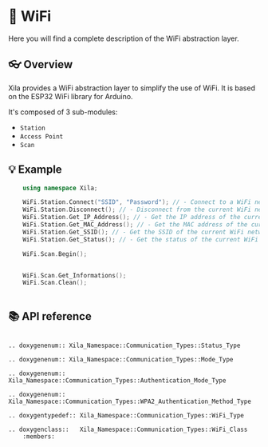 # 🛜 WiFi

Here you will find a complete description of the WiFi abstraction layer.

## 👓 Overview

Xila provides a WiFi abstraction layer to simplify the use of WiFi. It is based on the ESP32 WiFi library for Arduino.

It's composed of 3 sub-modules: 
- `Station`
- `Access Point`
- `Scan`

## 💡 Example

```cpp
    using namespace Xila;

    WiFi.Station.Connect("SSID", "Password"); // - Connect to a WiFi network.
    WiFi.Station.Disconnect(); // - Disconnect from the current WiFi network.
    WiFi.Station.Get_IP_Address(); // - Get the IP address of the current WiFi network.
    WiFi.Station.Get_MAC_Address(); // - Get the MAC address of the current WiFi network.
    WiFi.Station.Get_SSID(); // - Get the SSID of the current WiFi network.
    WiFi.Station.Get_Status(); // - Get the status of the current WiFi network.

    WiFi.Scan.Begin();


    WiFi.Scan.Get_Informations();
    WiFi.Scan.Clean();
    
```

## 📚 API reference

```{eval-rst}

.. doxygenenum:: Xila_Namespace::Communication_Types::Status_Type
    
.. doxygenenum:: Xila_Namespace::Communication_Types::Mode_Type
    
.. doxygenenum:: Xila_Namespace::Communication_Types::Authentication_Mode_Type

.. doxygenenum:: Xila_Namespace::Communication_Types::WPA2_Authentication_Method_Type

.. doxygentypedef:: Xila_Namespace::Communication_Types::WiFi_Type

.. doxygenclass::   Xila_Namespace::Communication_Types::WiFi_Class
    :members:
```

